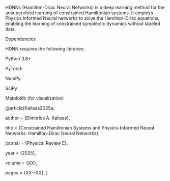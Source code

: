 HDNNs (Hamilton-Dirac Neural Networks) is a deep learning method for the unsupervised learning of constrained Hamiltonian systems. 
It employs Physics Informed Neural networks to solve the Hamilton-Dirac equations, enabling the learning of constrained symplectic dynamics without labeled data. 

Dependencies

HDNN requires the following libraries:

Python 3.8+

PyTorch

NumPy

SciPy

Matplotlib (for visualization)


@article{Kaltsas2025a,

  author  = {Dimitrios A. Kaltsas},
  
  title   = {Constrained Hamiltonian Systems and Physics-Informed Neural Networks: Hamilton-Dirac Neural Networks},
  
  journal = {Physical Review E},
  
  year    = {2025},
  
  volume  = {XX},
  
  pages   = {XX--XX},
}
